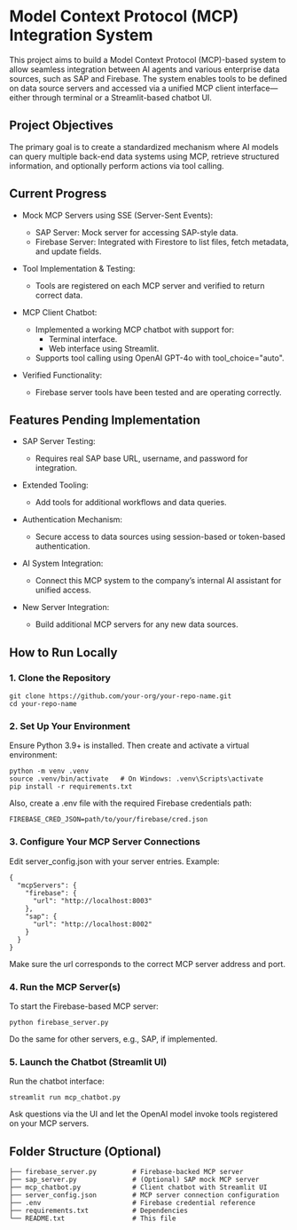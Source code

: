 
# Model Context Protocol (MCP) Integration System

This project aims to build a Model Context Protocol (MCP)-based system to allow seamless integration between AI agents and various enterprise data sources, such as SAP and Firebase. The system enables tools to be defined on data source servers and accessed via a unified MCP client interface—either through terminal or a Streamlit-based chatbot UI.

## Project Objectives

The primary goal is to create a standardized mechanism where AI models can query multiple back-end data systems using MCP, retrieve structured information, and optionally perform actions via tool calling.

## Current Progress

- Mock MCP Servers using SSE (Server-Sent Events):
  - SAP Server: Mock server for accessing SAP-style data.
  - Firebase Server: Integrated with Firestore to list files, fetch metadata, and update fields.
  
- Tool Implementation & Testing:
  - Tools are registered on each MCP server and verified to return correct data.
  
- MCP Client Chatbot:
  - Implemented a working MCP chatbot with support for:
    - Terminal interface.
    - Web interface using Streamlit.
  - Supports tool calling using OpenAI GPT-4o with tool_choice="auto".

- Verified Functionality:
  - Firebase server tools have been tested and are operating correctly.

## Features Pending Implementation

- SAP Server Testing:
  - Requires real SAP base URL, username, and password for integration.

- Extended Tooling:
  - Add tools for additional workflows and data queries.

- Authentication Mechanism:
  - Secure access to data sources using session-based or token-based authentication.

- AI System Integration:
  - Connect this MCP system to the company’s internal AI assistant for unified access.

- New Server Integration:
  - Build additional MCP servers for any new data sources.

## How to Run Locally

### 1. Clone the Repository

    git clone https://github.com/your-org/your-repo-name.git
    cd your-repo-name

### 2. Set Up Your Environment

Ensure Python 3.9+ is installed. Then create and activate a virtual environment:

    python -m venv .venv
    source .venv/bin/activate   # On Windows: .venv\Scripts\activate
    pip install -r requirements.txt

Also, create a .env file with the required Firebase credentials path:

    FIREBASE_CRED_JSON=path/to/your/firebase/cred.json

### 3. Configure Your MCP Server Connections

Edit server_config.json with your server entries. Example:

    {
      "mcpServers": {
        "firebase": {
          "url": "http://localhost:8003"
        },
        "sap": {
          "url": "http://localhost:8002"
        }
      }
    }

Make sure the url corresponds to the correct MCP server address and port.

### 4. Run the MCP Server(s)

To start the Firebase-based MCP server:

    python firebase_server.py

Do the same for other servers, e.g., SAP, if implemented.

### 5. Launch the Chatbot (Streamlit UI)

Run the chatbot interface:

    streamlit run mcp_chatbot.py

Ask questions via the UI and let the OpenAI model invoke tools registered on your MCP servers.

## Folder Structure (Optional)

    ├── firebase_server.py         # Firebase-backed MCP server
    ├── sap_server.py              # (Optional) SAP mock MCP server
    ├── mcp_chatbot.py             # Client chatbot with Streamlit UI
    ├── server_config.json         # MCP server connection configuration
    ├── .env                       # Firebase credential reference
    ├── requirements.txt           # Dependencies
    └── README.txt                 # This file